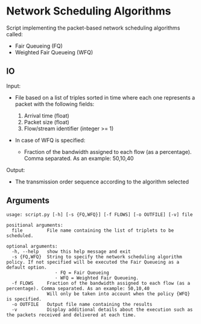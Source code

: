 # Network Scheduling Algorithms
Script implementing the packet-based network scheduling algorithms called:
* Fair Queueing (FQ)
* Weighted Fair Queueing (WFQ)


## IO

Input:
* File based on a list of triples sorted in time where each one represents a packet with the following fields:
  1. Arrival time (float)
  2. Packet size (float)
  3. Flow/stream identifier (integer >= 1)

* In case of WFQ is specified:
  - Fraction of the bandwidth assigned to each flow (as a percentage). Comma separated. As an example: 50,10,40</li>

Output:
* The transmission order sequence according to the algorithm selected</li>

## Arguments
`usage: script.py [-h] [-s {FQ,WFQ}] [-f FLOWS] [-o OUTFILE] [-v] file`

```
positional arguments:
  file         File name containing the list of triplets to be scheduled.

optional arguments:
  -h, --help   show this help message and exit
  -s {FQ,WFQ}  String to specify the network scheduling algorithm policy. If not specified will be executed the Fair Queueing as a default option.
                  · FQ = Fair Queueing
                  · WFQ = Weighted Fair Queueing.
  -f FLOWS     Fraction of the bandwidth assigned to each flow (as a percentage). Comma separated. As an example: 50,10,40
               Will only be taken into account when the policy {WFQ} is specified.
  -o OUTFILE   Output file name containing the results
  -v           Display additional details about the execution such as the packets received and delivered at each time.
```


